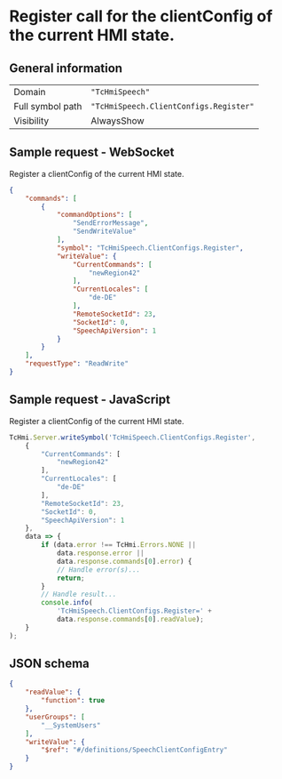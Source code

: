 # Register call for the clientConfig of the current HMI state.

## General information

|  |  |
| - | - |
| Domain | `"TcHmiSpeech"` |
| Full symbol path | `"TcHmiSpeech.ClientConfigs.Register"` |
| Visibility | AlwaysShow |

## Sample request - WebSocket

Register a clientConfig of the current HMI state.
```json
{
    "commands": [
        {
            "commandOptions": [
                "SendErrorMessage",
                "SendWriteValue"
            ],
            "symbol": "TcHmiSpeech.ClientConfigs.Register",
            "writeValue": {
                "CurrentCommands": [
                    "newRegion42"
                ],
                "CurrentLocales": [
                    "de-DE"
                ],
                "RemoteSocketId": 23,
                "SocketId": 0,
                "SpeechApiVersion": 1
            }
        }
    ],
    "requestType": "ReadWrite"
}
```

## Sample request - JavaScript

Register a clientConfig of the current HMI state.
```javascript
TcHmi.Server.writeSymbol('TcHmiSpeech.ClientConfigs.Register',
    {
        "CurrentCommands": [
            "newRegion42"
        ],
        "CurrentLocales": [
            "de-DE"
        ],
        "RemoteSocketId": 23,
        "SocketId": 0,
        "SpeechApiVersion": 1
    },
    data => {
        if (data.error !== TcHmi.Errors.NONE ||
            data.response.error ||
            data.response.commands[0].error) {
            // Handle error(s)...
            return;
        }
        // Handle result...
        console.info(
            'TcHmiSpeech.ClientConfigs.Register=' +
            data.response.commands[0].readValue);
    }
);
```

## JSON schema

```json
{
    "readValue": {
        "function": true
    },
    "userGroups": [
        "__SystemUsers"
    ],
    "writeValue": {
        "$ref": "#/definitions/SpeechClientConfigEntry"
    }
}
```
